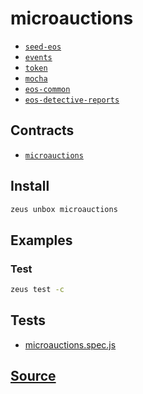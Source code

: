 
microauctions
====================









* [`seed-eos`](seed-eos.md)
* [`events`](events.md)
* [`token`](token.md)
* [`mocha`](mocha.md)
* [`eos-common`](eos-common.md)
* [`eos-detective-reports`](eos-detective-reports.md)



## Contracts
* [`microauctions`](https://github.com/liquidapps-io/zeus-sdk/tree/master/boxes/groups/economics/microauctions/contracts/eos/microauctions)
## Install
```bash
zeus unbox microauctions
```
## Examples
### Test
```bash
zeus test -c
```










## Tests 
* [microauctions.spec.js](https://github.com/liquidapps-io/zeus-sdk/tree/master/boxes/groups/economics/microauctions/test/microauctions.spec.js)
## [Source](https://github.com/liquidapps-io/zeus-sdk/tree/master/boxes/groups/economics/microauctions)